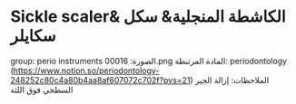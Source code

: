 # Sickle scaler& الكاشطة المنجلية& سكل سكايلر

group: perio instruments
الصورة: 00016.png
المادة المرتبطة: periodontology (https://www.notion.so/periodontology-248252c80c4a80b4aa8af607072c702f?pvs=21)
الملاحظات: إزالة الجير السطحي فوق اللثة